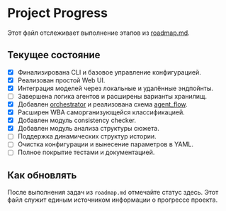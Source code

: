 # Project Progress

Этот файл отслеживает выполнение этапов из [roadmap.md](roadmap.md).

## Текущее состояние

- [x] Финализирована CLI и базовое управление конфигурацией.
- [x] Реализован простой Web UI.
- [x] Интеграция моделей через локальные и удалённые эндпойнты.
- [ ] Завершена логика агентов и расширены варианты хранилищ.
- [x] Добавлен [orchestrator](orchestrator.md) и реализована схема [agent_flow](agent_flow.md).
- [x] Расширен WBA саморганизующейся классификацией.
- [x] Добавлен модуль consistency checker.
- [x] Добавлен модуль анализа структуры сюжета.
- [ ] Поддержка динамических структур истории.
- [ ] Очистка конфигурации и вынесение параметров в YAML.
- [ ] Полное покрытие тестами и документацией.

## Как обновлять

После выполнения задач из `roadmap.md` отмечайте статус здесь. Этот файл
служит единым источником информации о прогрессе проекта.
